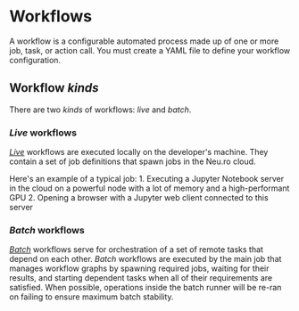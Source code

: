 # Workflows

A workflow is a configurable automated process made up of one or more job, task, or action call. You must create a YAML file to define your workflow configuration.

## Workflow _kinds_

There are two _kinds_ of workflows: _live_ and _batch_.

### _Live_ workflows

[_Live_](workflow-syntax/live-workflow-syntax/#live-workflow) workflows are executed locally on the developer's machine. They contain a set of job definitions that spawn jobs in the Neu.ro cloud.

Here's an example of a typical job: 1. Executing a Jupyter Notebook server in the cloud on a powerful node with a lot of memory and a high-performant GPU 2. Opening a browser with a Jupyter web client connected to this server

### _Batch_ workflows

[_Batch_](workflow-syntax/batch-workflow-syntax/) workflows serve for orchestration of a set of remote tasks that depend on each other. _Batch_ workflows are executed by the main job that manages workflow graphs by spawning required jobs, waiting for their results, and starting dependent tasks when all of their requirements are satisfied. When possible, operations inside the batch runner will be re-ran on failing to ensure maximum batch stability.
